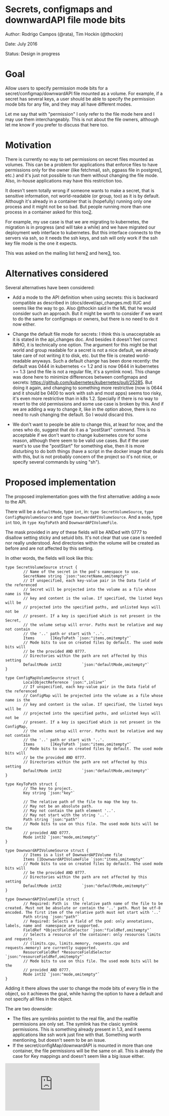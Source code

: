 # Secrets, configmaps and downwardAPI file mode bits

Author: Rodrigo Campos (@rata), Tim Hockin (@thockin)

Date: July 2016

Status: Design in progress

# Goal

Allow users to specify permission mode bits for a secret/configmap/downwardAPI
file mounted as a volume. For example, if a secret has several keys, a user
should be able to specify the permission mode bits for any file, and they may
all have different modes.

Let me say that with "permission" I only refer to the file mode here and I may
use them interchangeably. This is not about the file owners, although let me
know if you prefer to discuss that here too.


# Motivation

There is currently no way to set permissions on secret files mounted as volumes.
This can be a problem for applications that enforce files to have permissions
only for the owner (like fetchmail, ssh, pgpass file in postgres[1], etc.) and
it's just not possible to run them without changing the file mode. Also,
in-house applications may have this restriction too.

It doesn't seem totally wrong if someone wants to make a secret, that is
sensitive information, not world-readable (or group, too) as it is by default.
Although it's already in a container that is (hopefully) running only one
process and it might not be so bad. But people running more than one process in
a container asked for this too[2].

For example, my use case is that we are migrating to kubernetes, the migration
is in progress (and will take a while) and we have migrated our deployment web
interface to kubernetes. But this interface connects to the servers via ssh, so
it needs the ssh keys, and ssh will only work if the ssh key file mode is the
one it expects.

This was asked on the mailing list here[2] and here[3], too.

[1]: https://www.postgresql.org/docs/9.1/static/libpq-pgpass.html
[2]: https://groups.google.com/forum/#!topic/kubernetes-dev/eTnfMJSqmaM
[3]: https://groups.google.com/forum/#!topic/google-containers/EcaOPq4M758

# Alternatives considered

Several alternatives have been considered:

 * Add a mode to the API definition when using secrets: this is backward
   compatible as described in (docs/devel/api_changes.md) IIUC and seems like the
   way to go. Also @thockin said in the ML that he would consider such an
   approach. But it might be worth to consider if we want to do the same for
   configmaps or owners, but there is no need to do it now either.

 * Change the default file mode for secrets: I think this is unacceptable as it
   is stated in the api_changes doc. And besides it doesn't feel correct IMHO, it
   is technically one option. The argument for this might be that world and group
   readable for a secret is not a nice default, we already take care of not
   writing it to disk, etc. but the file is created world-readable anyways. Such a
   default change has been done recently: the default was 0444 in kubernetes <= 1.2
   and is now 0644 in kubernetes >= 1.3 (and the file is not a regular file,
   it's a symlink now). This change was done here to minimize differences between
   configmaps and secrets: https://github.com/kubernetes/kubernetes/pull/25285. But
   doing it again, and changing to something more restrictive (now is 0644 and it
   should be 0400 to work with ssh and most apps) seems too risky, it's even more
   restrictive than in k8s 1.2. Specially if there is no way to revert to the old
   permissions and some use case is broken by this. And if we are adding a way to
   change it, like in the option above, there is no need to rush changing the
   default. So I would discard this.

 * We don't want to people be able to change this, at least for now, and the
   ones who do, suggest that do it as a "postStart" command. This is acceptable
   if we don't want to change kubernetes core for some reason, although there
   seem to be valid use cases. But if the user want's to use the "postStart" for
   something else, then it is more disturbing to do both things (have a script
   in the docker image that deals with this, but is not probably concern of the
   project so it's not nice, or specify several commands by using "sh").

# Proposed implementation

The proposed implementation goes with the first alternative: adding a `mode`
to the API.

There will be a `defaultMode`, type `int`, in: `type SecretVolumeSource`, `type
ConfigMapVolumeSource` and `type DownwardAPIVolumeSource`. And a `mode`, type
`int` too, in `type KeyToPath` and `DownwardAPIVolumeFile`.

The mask provided in any of these fields will be ANDed with 0777 to disallow
setting sticky and setuid bits. It's not clear that use case is needed nor
really understood. And directories within the volume will be created as before
and are not affected by this setting.

In other words, the fields will look like this:

```
type SecretVolumeSource struct {
        // Name of the secret in the pod's namespace to use.
        SecretName string `json:"secretName,omitempty"`
        // If unspecified, each key-value pair in the Data field of the referenced
        // Secret will be projected into the volume as a file whose name is the
        // key and content is the value. If specified, the listed keys will be
        // projected into the specified paths, and unlisted keys will not be
        // present. If a key is specified which is not present in the Secret,
        // the volume setup will error. Paths must be relative and may not contain
        // the '..' path or start with '..'.
        Items       []KeyToPath `json:"items,omitempty"`
        // Mode bits to use on created files by default. The used mode bits will
        // be the provided AND 0777.
        // Directories within the path are not affected by this setting
        DefaultMode int32         `json:"defaultMode,omitempty"`
}

type ConfigMapVolumeSource struct {
        LocalObjectReference `json:",inline"`
        // If unspecified, each key-value pair in the Data field of the referenced
        // ConfigMap will be projected into the volume as a file whose name is the
        // key and content is the value. If specified, the listed keys will be
        // projected into the specified paths, and unlisted keys will not be
        // present. If a key is specified which is not present in the ConfigMap,
        // the volume setup will error. Paths must be relative and may not contain
        // the '..' path or start with '..'.
        Items       []KeyToPath `json:"items,omitempty"`
        // Mode bits to use on created files by default. The used mode bits will
        // be the provided AND 0777.
        // Directories within the path are not affected by this setting
        DefaultMode int32         `json:"defaultMode,omitempty"`
}

type KeyToPath struct {
        // The key to project.
        Key string `json:"key"`

        // The relative path of the file to map the key to.
        // May not be an absolute path.
        // May not contain the path element '..'.
        // May not start with the string '..'.
        Path string `json:"path"`
        // Mode bits to use on this file. The used mode bits will be the
        // provided AND 0777.
        Mode int32 `json:"mode,omitempty"`
}

type DownwardAPIVolumeSource struct {
        // Items is a list of DownwardAPIVolume file
        Items []DownwardAPIVolumeFile `json:"items,omitempty"`
        // Mode bits to use on created files by default. The used mode bits will
        // be the provided AND 0777.
        // Directories within the path are not affected by this setting
        DefaultMode int32         `json:"defaultMode,omitempty"`
}

type DownwardAPIVolumeFile struct {
        // Required: Path is  the relative path name of the file to be created. Must not be absolute or contain the '..' path. Must be utf-8 encoded. The first item of the relative path must not start with '..'
        Path string `json:"path"`
        // Required: Selects a field of the pod: only annotations, labels, name and  namespace are supported.
        FieldRef *ObjectFieldSelector `json:"fieldRef,omitempty"`
        // Selects a resource of the container: only resources limits and requests
        // (limits.cpu, limits.memory, requests.cpu and requests.memory) are currently supported.
        ResourceFieldRef *ResourceFieldSelector `json:"resourceFieldRef,omitempty"`
        // Mode bits to use on this file. The used mode bits will be the
        // provided AND 0777.
        Mode int32 `json:"mode,omitempty"`
}
```

Adding it there allows the user to change the mode bits of every file in the
object, so it achieves the goal, while having the option to have a default and
not specify all files in the object.

The are two downside:

 * The files are symlinks pointint to the real file, and the realfile
   permissions are only set. The symlink has the clasic symlink permissions.
   This is something already present in 1.3, and it seems applications like ssh
   work just fine with that. Something worth mentioning, but doesn't seem to be
   an issue.
 * If the secret/configMap/downwardAPI is mounted in more than one container,
   the file permissions will be the same on all. This is already the case for
   Key mappings and doesn't seem like a big issue either.


<!-- BEGIN MUNGE: GENERATED_ANALYTICS -->
[![Analytics](https://kubernetes-site.appspot.com/UA-36037335-10/GitHub/docs/proposals/secret-configmap-downwarapi-file-mode.md?pixel)]()
<!-- END MUNGE: GENERATED_ANALYTICS -->
